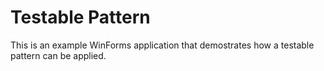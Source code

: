 # Testable Pattern
This is an example WinForms application that demostrates how a testable pattern can be applied.
